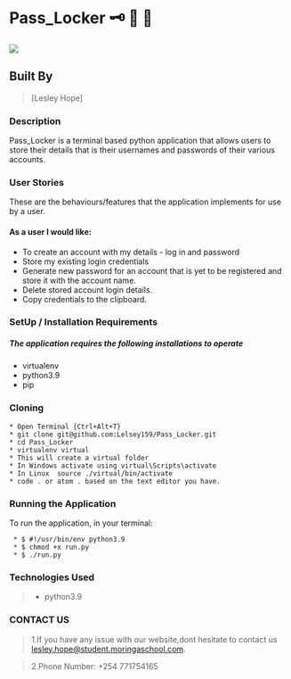 # Pass_Locker :old_key:	:closed_lock_with_key:	:triangular_flag_on_post:

![](https://www.techrepublic.com/a/hub/i/r/2021/02/03/21df2392-94a5-4498-b275-2dccb0f5ba6a/thumbnail/768x432/88d5698884b76ccac89b48b12e114fc8/istock-1219667548.jpg )


## Built By 

> [Lesley Hope]

### Description
Pass_Locker is a terminal based python application that allows users to store their details that is their usernames and passwords of their various accounts.


### User Stories
These are the behaviours/features that the application implements for use by a user.


#### As a user I would like:

* To create an account with my details - log in and password
* Store my existing login credentials
* Generate new password for an account that is yet to be registered and store it with the account name. 
* Delete stored account login details.
* Copy credentials to the clipboard.

### SetUp / Installation Requirements
##### The application requires the following installations to operate 

* virtualenv
* python3.9
* pip

### Cloning

```
* Open Terminal {Ctrl+Alt+T}
* git clone git@github.com:Lelsey159/Pass_Locker.git
* cd Pass_Locker
* virtualenv virtual
* This will create a virtual folder
* In Windows activate using virtual\Scripts\activate
* In Linux  source ./virtual/bin/activate
* code . or atom . based on the text editor you have.
```

### Running the Application
To run the application, in your terminal:

```
 * $ #!/usr/bin/env python3.9
 * $ chmod +x run.py
 * $ ./run.py
```

### Technologies Used

> * python3.9

###  CONTACT US
> 1.If you have any issue with our website,dont hesitate to contact us lesley.hope@student.moringaschool.com.

> 2.Phone Number: +254 771754165


